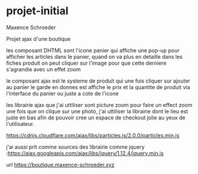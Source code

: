 # projet-initial

Maxence Schroeder

Projet ajax d'une boutique 

les composant DHTML sont l'icone panier qui affiche une pop-up pour afficher les articles dans le panier, quand on va plus en detaille dans les fiches produit on peut cliquer sur l'image pour que cette derniere s'agrandie avec un effet zoom

le composant ajax est le systeme de produit qui une fois cliquer sur ajouter au panier le garde en donnes est affiche le prix et la quantite de produit via l'interface du panier ou juste a cote de l'icone

les librairie ajax que j'ai uttiliser sont picture zoom pour faire un effect zoom une fois que on clique sur une photo, j'ai uttiliser la librairie dont le lieu est juste en bas afin de pouvoir cree un espace de checkout jolie au yeux de l'utilisateur.

https://cdnjs.cloudflare.com/ajax/libs/particles.js/2.0.0/particles.min.js

j'ai aussi prit comme sources des librairie comme jquery :https://ajax.googleapis.com/ajax/libs/jquery/1.12.4/jquery.min.js

url
https://boutique.maxence-schroeder.xyz
